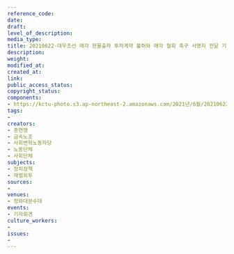 ```yaml
---
reference_code: 
date: 
draft: 
level_of_description: 
media_type: 
title: 20210622-대우조선 매각 현물출자 투자계약 불허와 매각 철회 촉구 서명지 전달 기자회견
description: 
weight: 
modified_at: 
created_at: 
link: 
public_access_status: 
copyright_status: 
components:
- https://kctu-photo.s3.ap-northeast-2.amazonaws.com/2021년/6월/20210622-대우조선+매각+현물출자+투자계약+불허와+매각+철회+촉구+서명지+전달+기자회견/403541_58879_4959.jpg
tags:
- 
creators:
- 총연맹
- 금속노조
- 사회변혁노동자당
- 노동단체
- 사회단체
subjects:
- 정치정책
- 재벌외투
sources:
- 
venues:
- 청와대분수대
events:
- 기자회견
culture_workers:
- 
issues:
- 
---
```

